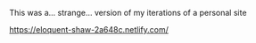 This was a... strange... version of my iterations of a personal site

https://eloquent-shaw-2a648c.netlify.com/
